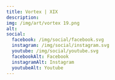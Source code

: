 ```yaml
---
title: Vortex | XIX
description: 
img: /img/art/vortex 19.png
alt: 
social:
  facebook: /img/social/facebook.svg
  instagram: /img/social/instagram.svg
  youtube: /img/social/youtube.svg
  facebookAlt: Facebook
  instagramAlt: Instagram
  youtubeAlt: Youtube
---
```

